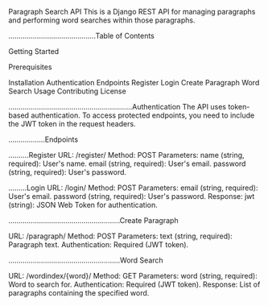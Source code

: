 Paragraph Search API
This is a Django REST API for managing paragraphs and performing word searches within those paragraphs.

...........................................Table of Contents








Getting Started







Prerequisites




Installation
Authentication
Endpoints
Register
Login
Create Paragraph
Word Search
Usage
Contributing
License


.............................................................Authentication
The API uses token-based authentication. To access protected endpoints, you need to include the JWT token in the request headers.

..................Endpoints













..........Register
URL: /register/
Method: POST
Parameters:
name (string, required): User's name.
email (string, required): User's email.
password (string, required): User's password.











.........Login
URL: /login/
Method: POST
Parameters:
email (string, required): User's email.
password (string, required): User's password.
Response:
jwt (string): JSON Web Token for authentication.



.......................................................Create Paragraph






URL: /paragraph/
Method: POST
Parameters:
text (string, required): Paragraph text.
Authentication: Required (JWT token).




.......................................................Word Search









URL: /wordindex/{word}/
Method: GET
Parameters:
word (string, required): Word to search for.
Authentication: Required (JWT token).
Response:
List of paragraphs containing the specified word.






